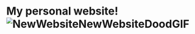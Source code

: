 # My personal website! ![NewWebsiteNewWebsiteDoodGIF](https://user-images.githubusercontent.com/59171612/181077985-d2fbc828-0136-48ed-8229-1b562dd8958b.gif)

